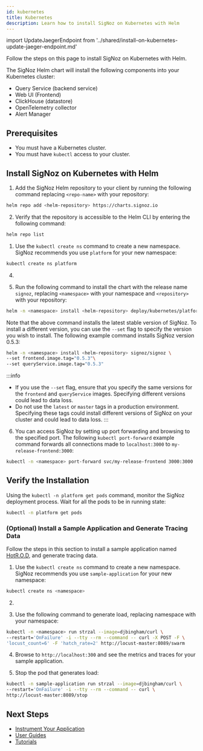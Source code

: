 ```yaml
---
id: kubernetes
title: Kubernetes
description: Learn how to install SigNoz on Kubernetes with Helm
---
```


import UpdateJaegerEndpoint from '../shared/install-on-kubernetes-update-jaeger-endpoint.md'


Follow the steps on this page to install SigNoz on Kubernetes with Helm. 

The SigNoz Helm chart will install the following components into your Kubernetes cluster:

- Query Service (backend service)
- Web UI (Frontend)
- ClickHouse (datastore)
- OpenTelemetry collector
- Alert Manager

<!-- TODO: Flesh out the Architecture section and link out to it.-->
## Prerequisites

<!-- Need a comprehensive list of requirements. Example:
- TBC worker nodes
- TBC CPU cores
- TBC GB of memory
- A minimum of TBC disk with 100 GB, ideally 2 disks on each node with at least 100 GB each
- Kubernetes version TBC
-->

- You must have a Kubernetes cluster.
- You must have `kubectl` access to your cluster.


## Install SigNoz on Kubernetes with Helm

1. Add the SigNoz Helm repository to your client by running the following command replacing `<repo-name>` with your repository:

  ```bash
helm repo add <helm-repository> https://charts.signoz.io
  ```

2. Verify that the repository is accessible to the Helm CLI by entering the following command:
  
  ```bash
helm repo list
  ```

1. Use the `kubectl create ns` command to create a new namespace. SigNoz recommends you use `platform` for your new namespace:

  ```bash
kubectl create ns platform
  ```
  
4. <UpdateJaegerEndpoint />


5. Run the following command to install the chart with the release name `signoz`, replacing `<namespace>` with your namespace and `<repository>` with your repository:

  ```bash
helm -n <namespace> install <helm-repository> deploy/kubernetes/platform
  ```

  Note that the above command installs the latest stable version of SigNoz. To install a different version, you can use the `--set` flag to specify the version you wish to install. The following example command installs SigNoz version 0.5.3:
  
  ```bash
  helm -n <namespace> install <helm-repository> signoz/signoz \
  --set frontend.image.tag="0.5.3"\
  --set queryService.image.tag="0.5.3"
  ```

:::info
   - If you use the `--set` flag, ensure that you specify the same versions for the `frontend` and `queryService` images. Specifying different versions could lead to data loss.
   - Do not use the `latest` or `master` tags in a production environment. Specifying these tags could install different versions of SigNoz on your cluster and could lead to data loss.
:::

6. You can access SigNoz by setting up port forwarding and browsing to the specified port. The following `kubectl port-forward` example command forwards all connections made to `localhost:3000` to `my-release-frontend:3000`:

  ```bash
kubectl -n <namespace> port-forward svc/my-release-frontend 3000:3000
  ```

## Verify the Installation

Using the `kubectl -n platform get pods` command, monitor the SigNoz deployment process. Wait for all the pods to be in running state:

```bash
kubectl -n platform get pods
```

<!-- Need to add an example output once I install SigNoz on Kubernetes.-->
### (Optional) Install a Sample Application and Generate Tracing Data

<!-- This whole section needs more details and it could be moved somewhere else -->

Follow the steps in this section to install a sample application named [HotR.O.D](https://github.com/jaegertracing/jaeger/tree/master/examples/hotrod), and generate tracing data.

1. Use the `kubectl create ns` command to create a new namespace. SigNoz recommends you use `sample-application` for your new namespace:

  ```bash
kubectl create ns <namespace>
  ```
2. <UpdateJaegerEndpoint />

3. Use the following command to generate load, replacing namespace with your namespace:

  ```bash
kubectl -n <namespace> run strzal --image=djbingham/curl \
--restart='OnFailure' -i --tty --rm --command -- curl -X POST -F \
'locust_count=6' -F 'hatch_rate=2' http://locust-master:8089/swarm
  ```

4. Browse to `http://localhost:300` and see the metrics and traces for your sample application. <!--This step needs more details including a screenshot but I wasn't able to install SigNoz on Kubernetes yet -->

5. Stop the pod that generates load:

  ```bash
kubectl -n sample-application run strzal --image=djbingham/curl \
 --restart='OnFailure' -i --tty --rm --command -- curl \
 http://locust-master:8089/stop
 ```
## Next Steps

- [Instrument Your Application](/docs/instrumentation/overview)
- [User Guides](/docs/userguide/overview/)
- [Tutorials](/docs/tutorials/)
